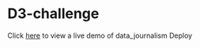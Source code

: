 # D3-challenge
Click [here](https://wiseqx.github.io/D3-challenge/D3_data_journalism) to view a live demo of data_journalism Deploy
